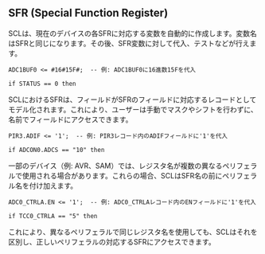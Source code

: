 ## SFR (Special Function Register)

SCLは、現在のデバイスの各SFRに対応する変数を自動的に作成します。変数名はSFRと同じになります。その後、SFR変数に対して代入、テストなどが行えます。

```scl
ADC1BUF0 <= #16#15F#;  -- 例: ADC1BUF0に16進数15Fを代入
```

```scl
if STATUS == 0 then
```

SCLにおけるSFRは、フィールドがSFRのフィールドに対応するレコードとしてモデル化されます。これにより、ユーザーは手動でマスクやシフトを行わずに、名前でフィールドにアクセスできます。

```scl
PIR3.ADIF <= '1';  -- 例: PIR3レコード内のADIFフィールドに'1'を代入
```

```scl
if ADCON0.ADCS == "10" then
```

一部のデバイス（例: AVR、SAM）では、レジスタ名が複数の異なるペリフェラルで使用される場合があります。これらの場合、SCLはSFR名の前にペリフェラル名を付け加えます。

```scl
ADC0_CTRLA.EN <= '1';  -- 例: ADC0_CTRLAレコード内のENフィールドに'1'を代入
```

```scl
if TCC0_CTRLA == "5" then
```

これにより、異なるペリフェラルで同じレジスタ名を使用しても、SCLはそれを区別し、正しいペリフェラルの対応するSFRにアクセスできます。